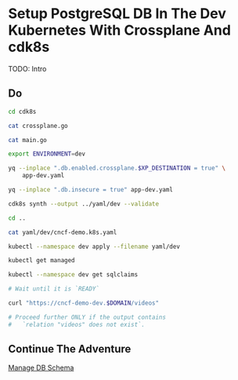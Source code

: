 # Setup PostgreSQL DB In The Dev Kubernetes With Crossplane And cdk8s

TODO: Intro

## Do

```bash
cd cdk8s

cat crossplane.go

cat main.go

export ENVIRONMENT=dev

yq --inplace ".db.enabled.crossplane.$XP_DESTINATION = true" \
    app-dev.yaml

yq --inplace ".db.insecure = true" app-dev.yaml

cdk8s synth --output ../yaml/dev --validate 

cd ..

cat yaml/dev/cncf-demo.k8s.yaml

kubectl --namespace dev apply --filename yaml/dev

kubectl get managed

kubectl --namespace dev get sqlclaims

# Wait until it is `READY`

curl "https://cncf-demo-dev.$DOMAIN/videos"

# Proceed further ONLY if the output contains
#   `relation "videos" does not exist`.
```

## Continue The Adventure

[Manage DB Schema](../db-schema/README.md)